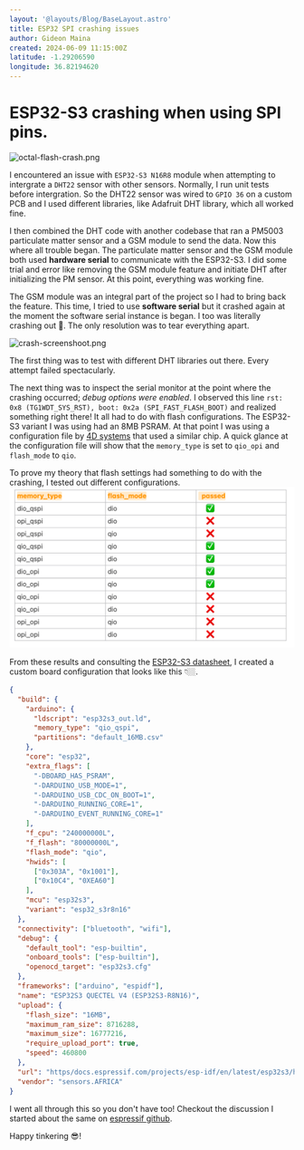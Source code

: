```yaml
---
layout: '@layouts/Blog/BaseLayout.astro'
title: ESP32 SPI crashing issues
author: Gideon Maina
created: 2024-06-09 11:15:00Z
latitude: -1.29206590
longitude: 36.82194620
---
```



# ESP32-S3 crashing when using SPI pins.
![octal-flash-crash.png](/assets/blogs/hardware/esp32-s3/octal-flash-crash.png)

I encountered an issue with `ESP32-S3 N16R8` module when attempting to intergrate a `DHT22` sensor with other sensors. Normally, I run unit tests before intergration. So the DHT22 sensor was wired to `GPIO 36`  on a custom PCB and I used different libraries, like Adafruit DHT library, which all worked fine.

I then combined the DHT code with another codebase that ran a PM5003 particulate matter sensor and a GSM module to send the data. Now this where all trouble began. The particulate matter sensor and the GSM module both used **hardware serial** to communicate with the ESP32-S3. I did some trial and error like removing the GSM module feature and initiate DHT after initializing the PM sensor. At this point, everything was working fine. 

The GSM module was an integral part of the project so I had to bring back the feature. This time, I tried to use **software serial** but it crashed again at the moment the software serial instance is began. I too was literally crashing out 🤬. The only resolution was to tear everything apart.

![crash-screenshoot.png](/assets/blogs/hardware/esp32-s3/crash-screenshoot.png)


The first thing was to test with different DHT libraries out there. Every attempt failed spectacularly.

The next thing was to inspect the serial monitor at the point where the crashing occurred; *debug options were enabled*. I observed this line `rst: 0x8 (TG1WDT_SYS_RST), boot: 0x2a (SPI_FAST_FLASH_BOOT)`  and realized something right there! It all had to do with flash configurations. The ESP32-S3 variant I was using had an 8MB PSRAM. At that point I was using a configuration file by [4D systems](https/github.com/platformio/platform-espressif32/blob/master/boards/4d_systems_esp32s3_gen4_r8n16.json) that used a similar chip. A quick glance at the configuration file will show that the `memory_type` is set to `qio_opi` and `flash_mode` to `qio`.

To prove my theory that flash settings had something to do with the crashing, I tested out different configurations. 
![flash-mode-tests.png](public//assets/blogs/hardware/esp32-s3/flash-mode-tests.png)

From these results and consulting the [ESP32-S3 datasheet](https/www.espressif.com/sites/default/files/documentation/esp32-s3_datasheet_en.pdf), I created a custom board configuration that looks like this 👇🏼.

```json
{
  "build": {
    "arduino": {
      "ldscript": "esp32s3_out.ld",
      "memory_type": "qio_qspi",
      "partitions": "default_16MB.csv"
    },
    "core": "esp32",
    "extra_flags": [
      "-DBOARD_HAS_PSRAM",
      "-DARDUINO_USB_MODE=1",
      "-DARDUINO_USB_CDC_ON_BOOT=1",
      "-DARDUINO_RUNNING_CORE=1",
      "-DARDUINO_EVENT_RUNNING_CORE=1"
    ],
    "f_cpu": "240000000L",
    "f_flash": "80000000L",
    "flash_mode": "qio",
    "hwids": [
      ["0x303A", "0x1001"],
      ["0x10C4", "0XEA60"]
    ],
    "mcu": "esp32s3",
    "variant": "esp32_s3r8n16"
  },
  "connectivity": ["bluetooth", "wifi"],
  "debug": {
    "default_tool": "esp-builtin",
    "onboard_tools": ["esp-builtin"],
    "openocd_target": "esp32s3.cfg"
  },
  "frameworks": ["arduino", "espidf"],
  "name": "ESP32S3 QUECTEL V4 (ESP32S3-R8N16)",
  "upload": {
    "flash_size": "16MB",
    "maximum_ram_size": 8716288,
    "maximum_size": 16777216,
    "require_upload_port": true,
    "speed": 460800
  },
  "url": "https/docs.espressif.com/projects/esp-idf/en/latest/esp32s3/hw-reference/esp32s3/user-guide-devkitc-1.html",
  "vendor": "sensors.AFRICA"
}

```




I went all through this so you don't have too! Checkout the discussion I started about the same on [espressif github](https/github.com/espressif/arduino-esp32/discussions/11390).

Happy tinkering 😎!